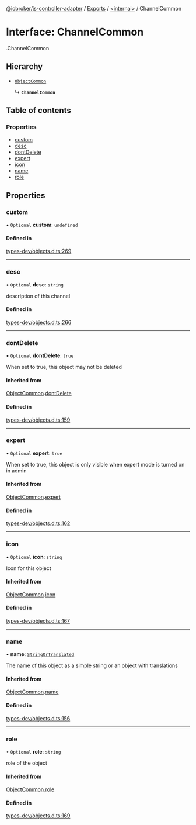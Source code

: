 [@iobroker/js-controller-adapter](../README.md) / [Exports](../modules.md) / [<internal\>](../modules/internal_.md) / ChannelCommon

# Interface: ChannelCommon

[<internal>](../modules/internal_.md).ChannelCommon

## Hierarchy

- [`ObjectCommon`](internal_.ObjectCommon.md)

  ↳ **`ChannelCommon`**

## Table of contents

### Properties

- [custom](internal_.ChannelCommon.md#custom)
- [desc](internal_.ChannelCommon.md#desc)
- [dontDelete](internal_.ChannelCommon.md#dontdelete)
- [expert](internal_.ChannelCommon.md#expert)
- [icon](internal_.ChannelCommon.md#icon)
- [name](internal_.ChannelCommon.md#name)
- [role](internal_.ChannelCommon.md#role)

## Properties

### custom

• `Optional` **custom**: `undefined`

#### Defined in

[types-dev/objects.d.ts:269](https://github.com/ioBroker/ioBroker.js-controller/blob/5fbbccd5/packages/types-dev/objects.d.ts#L269)

___

### desc

• `Optional` **desc**: `string`

description of this channel

#### Defined in

[types-dev/objects.d.ts:266](https://github.com/ioBroker/ioBroker.js-controller/blob/5fbbccd5/packages/types-dev/objects.d.ts#L266)

___

### dontDelete

• `Optional` **dontDelete**: ``true``

When set to true, this object may not be deleted

#### Inherited from

[ObjectCommon](internal_.ObjectCommon.md).[dontDelete](internal_.ObjectCommon.md#dontdelete)

#### Defined in

[types-dev/objects.d.ts:159](https://github.com/ioBroker/ioBroker.js-controller/blob/5fbbccd5/packages/types-dev/objects.d.ts#L159)

___

### expert

• `Optional` **expert**: ``true``

When set to true, this object is only visible when expert mode is turned on in admin

#### Inherited from

[ObjectCommon](internal_.ObjectCommon.md).[expert](internal_.ObjectCommon.md#expert)

#### Defined in

[types-dev/objects.d.ts:162](https://github.com/ioBroker/ioBroker.js-controller/blob/5fbbccd5/packages/types-dev/objects.d.ts#L162)

___

### icon

• `Optional` **icon**: `string`

Icon for this object

#### Inherited from

[ObjectCommon](internal_.ObjectCommon.md).[icon](internal_.ObjectCommon.md#icon)

#### Defined in

[types-dev/objects.d.ts:167](https://github.com/ioBroker/ioBroker.js-controller/blob/5fbbccd5/packages/types-dev/objects.d.ts#L167)

___

### name

• **name**: [`StringOrTranslated`](../modules/internal_.md#stringortranslated)

The name of this object as a simple string or an object with translations

#### Inherited from

[ObjectCommon](internal_.ObjectCommon.md).[name](internal_.ObjectCommon.md#name)

#### Defined in

[types-dev/objects.d.ts:156](https://github.com/ioBroker/ioBroker.js-controller/blob/5fbbccd5/packages/types-dev/objects.d.ts#L156)

___

### role

• `Optional` **role**: `string`

role of the object

#### Inherited from

[ObjectCommon](internal_.ObjectCommon.md).[role](internal_.ObjectCommon.md#role)

#### Defined in

[types-dev/objects.d.ts:169](https://github.com/ioBroker/ioBroker.js-controller/blob/5fbbccd5/packages/types-dev/objects.d.ts#L169)
